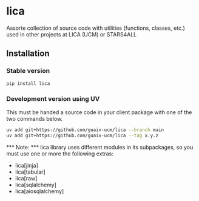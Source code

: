 # lica
 
 Assorte collection of source code with utilities (functions, classes, etc.) 
 used in other projects at LICA (UCM) or STARS4ALL

## Installation

### Stable version

```bash
pip install lica
```

### Development version using UV 
This must be handed a source code in your client package with one of the two commands below.

```bash
uv add git+https://github.com/guaix-ucm/lica --branch main
uv add git+https://github.com/guaix-ucm/lica --tag x.y.z
```

*** Note: ***
lica library uses different modules in its subpackages, so you must use one or more the following extras:
* lica[jinja]
* lica[tabular]
* lica[raw]
* lica[sqlalchemy]
* lica[aiosqlalchemy]